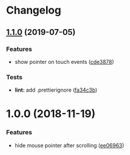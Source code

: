 # Changelog

## [1.1.0](https://github.com/KennethSundqvist/hide-mouse-pointer-browser-extension/compare/v1.0.0...v1.1.0) (2019-07-05)

### Features

- show pointer on touch events ([cde3878](https://github.com/KennethSundqvist/hide-mouse-pointer-browser-extension/commit/cde3878))

### Tests

- **lint:** add .prettierignore ([fa34c3b](https://github.com/KennethSundqvist/hide-mouse-pointer-browser-extension/commit/fa34c3b))

<a name="1.0.0"></a>

# 1.0.0 (2018-11-19)

### Features

- hide mouse pointer after scrolling ([ee06963](https://github.com/KennethSundqvist/hide-mouse-pointer-browser-extension/commit/ee06963))
